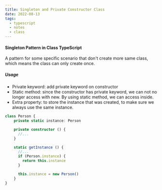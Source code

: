 ```yaml
---
title: Singleton and Private Constructor Class
date: 2022-08-13
tags:
  - typescript
  - notes
  - class
---
```


#### Singleton Pattern in Class TypeScript
A pattern for some specific scenario that don't create more same class, which means the class can only create once.

##### Usage
* Private keyword: add private keyword on constructor
* Static method: since the constructor has private keyword, we can not no longer access with new. By using static method, we can access inside.
* Extra property: to store the instance that was created, to make sure we always use the same instance.

```ts
class Person {
    private static instance: Person

	private constructor () {
	  //...
	}

	static getInstance () {
	  //...
	  if (Person.instance) {
	    return this.instance
	  }

	  this.instance = new Person()
	}
}
```